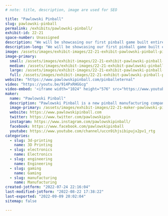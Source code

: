 ```yaml
---
# note: title, description, image are used for SEO

title: "Pawlowski Pinball"
slug: pawlowski-pinball
permalink: /exhibits/pawlowski-pinball/
exhibit-id: 22-21
space-number: Unassigned
description: "We will be showcasing our first pinball game built entirely on our own platform. "
description-long: "We will be showcasing our first pinball game built entirely on our own platform. Pinball machines are becoming more popular and in demand. Prices can range from $7,000 to $15,000. We offer a fully functional game competitive to others at only $2,000."
image: /assets/images/exhibit-images/22-21-exhibit-pawlowski-pinball-pinballexhibit-large.jpg
image-primary: 
  small: /assets/images/exhibit-images/22-21-exhibit-pawlowski-pinball-pinballexhibit-small.jpg
  medium: /assets/images/exhibit-images/22-21-exhibit-pawlowski-pinball-pinballexhibit-medium.jpg
  large: /assets/images/exhibit-images/22-21-exhibit-pawlowski-pinball-pinballexhibit-large.jpg
  full: /assets/images/exhibit-images/22-21-exhibit-pawlowski-pinball-pinballexhibit-full.jpg
website: "https://www.pawlowskipinball.com/pinballeternal"
video: "https://youtu.be/914PxRHGGcg"
video-embed: '<iframe width="1024" height="576" src="https://www.youtube.com/embed/914PxRHGGcg?feature=oembed" frameborder="0" allow="accelerometer; autoplay; clipboard-write; encrypted-media; gyroscope; picture-in-picture" allowfullscreen title="Pinball Eternal preview at SFGE 2022 (Horror theme with heavy metal music)"></iframe>'
maker: 
  name: "Pawlowski Pinball"
  description: "Pawlowski Pinball is a new pinball manufacturing company out of Longwood, FL. We are bringing our first full run pinball game to market in 2022 as well as opening our own custom shop."
  image-primary: /assets/images/exhibit-images/22-21-maker-pawlowski-pinball-supa-logo-medium.png
  website: https://www.pawlowskipinball.com
  twitter: https://www.twitter.com/pawlowskipin
  instagram: https://www.instagram.com/pawlowskipinball/
  facebook: https://www.facebook.com/pawlowskipinball
  youtube: https://www.youtube.com/channel/uccn9ihjsibipujx2pv1_rtg
categories: 
  - slug: 3d-printing
    name: 3D Printing
  - slug: electronics
    name: Electronics
  - slug: engineering
    name: Engineering
  - slug: gaming
    name: Gaming
  - slug: manufacturing
    name: Manufacturing
created-jotform: "2022-07-24 22:16:04"
last-modified-jotform: "2022-08-22 17:38:22"
last-exported: "2022-09-09 20:02:04"
sitemap: false

---
```

